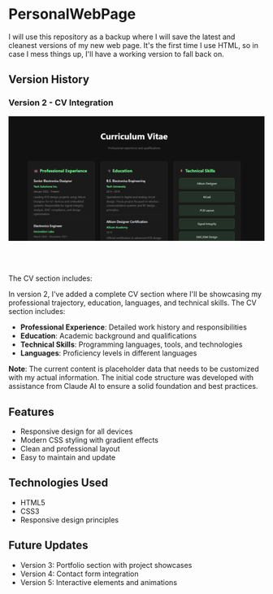 # PersonalWebPage

I will use this repository as a backup where I will save the latest and cleanest versions of my new web page. It's the first time I use HTML, so in case I mess things up, I'll have a working version to fall back on.

## Version History

### Version 2 - CV Integration

<div align="center">
  <img src="images/V2.png" alt="CV Screenshot" width="600">
</div>

<br><br>

The CV section includes:

In version 2, I've added a complete CV section where I'll be showcasing my professional trajectory, education, languages, and technical skills. The CV section includes:

- **Professional Experience**: Detailed work history and responsibilities
- **Education**: Academic background and qualifications
- **Technical Skills**: Programming languages, tools, and technologies
- **Languages**: Proficiency levels in different languages

**Note**: The current content is placeholder data that needs to be customized with my actual information. The initial code structure was developed with assistance from Claude AI to ensure a solid foundation and best practices.

## Features
- Responsive design for all devices
- Modern CSS styling with gradient effects
- Clean and professional layout
- Easy to maintain and update

## Technologies Used
- HTML5
- CSS3
- Responsive design principles

## Future Updates
- Version 3: Portfolio section with project showcases
- Version 4: Contact form integration
- Version 5: Interactive elements and animations
